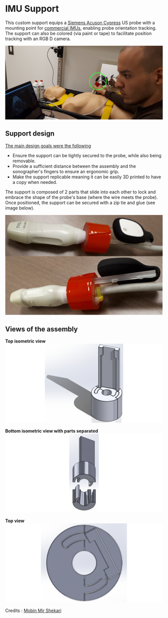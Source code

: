 # IMU Support

This custom support equips a [Siemens Acuson Cypress](https://www.ultrasoundportables.com/by-manufacturer/siemens-acuson/siemens-acuson-cypress) US probe with a mounting point for [commercial IMUs](https://mbientlab.com/store/pocket-clip-kit-for-mmrl/), enabling probe orientation tracking. The support can also be colored (via paint or tape) to facilitate position tracking with an RGB D camera.

![](Media/cover.png)

## Support design

<ins>The main design goals were the following</ins>

* Ensure the support can be tightly secured to the probe, while also being removable. 
* Provide a sufficient distance between the assembly and the sonographer's fingers to ensure an ergonomic grip.
* Make the support replicable meaning it can be easily 3D printed to have a copy when needed.

The support is composed of 2 parts that slide into each other to lock and embrace the shape of the probe's base (where the wire meets the probe). Once positioned, the support can be secured with a zip tie and glue (see image below).

![](Media/mounted.png)

## Views of the assembly

**Top isometric view**
![](Media/top_isometric_view.png)

**Bottom isometric view with parts separated**
![](Media/bottom_isometric_view.png)

**Top view**
![](Media/top_view.png)

Credits : [Mobin Mir Shekari](https://www.linkedin.com/in/mobinmirshekari/)
